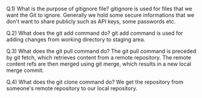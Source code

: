 Q.1)  What is the purpose of gitignore file?
gitignore is used for files that we want the Git to ignore.
Generally we hold some secure informations that we don't want
to share publicly such as API keys, some passwords etc.

Q.2) What does the git add command do?
git add command is used for adding changes from working directory to staging area.

Q.3) What does the git pull command do? 
The git pull command is preceded by git fetch, which retrieves content from a remote repository. 
The remote content refs are then merged using git merge, which results in a new local merge commit.

Q.4) What does the git clone command do?
We get the repository from  someone's remote repository to our local repository.

